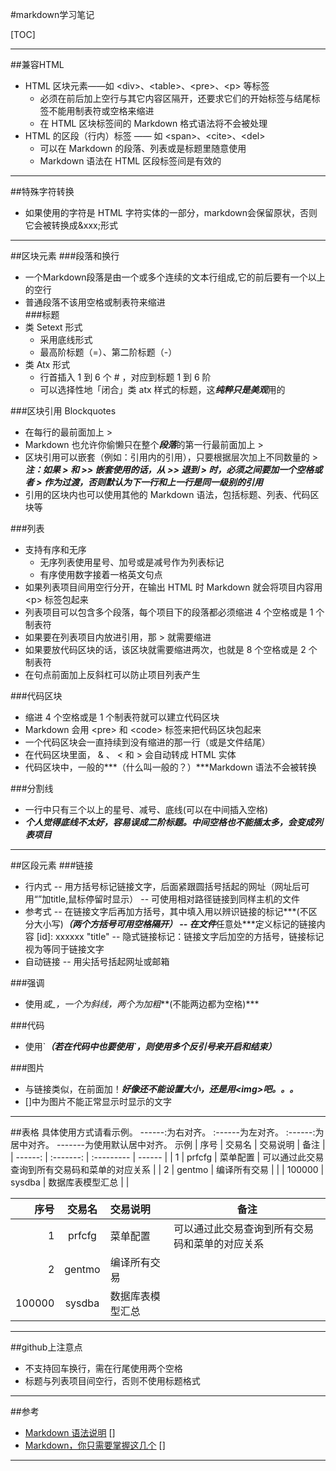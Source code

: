 #markdown学习笔记

[TOC]

***
##兼容HTML
- HTML 区块元素――如 &lt;div>、&lt;table>、&lt;pre>、&lt;p> 等标签  
	- 必须在前后加上空行与其它内容区隔开，还要求它们的开始标签与结尾标签不能用制表符或空格来缩进  
	- 在 HTML 区块标签间的 Markdown 格式语法将不会被处理  
- HTML 的区段（行内）标签 —— 如 &lt;span>、&lt;cite>、&lt;del>  
 	- 可以在 Markdown 的段落、列表或是标题里随意使用  
 	- Markdown 语法在 HTML 区段标签间是有效的  

***
##特殊字符转换
- 如果使用的字符是 HTML 字符实体的一部分，markdown会保留原状，否则它会被转换成&xxx;形式  

***
##区块元素
###段落和换行
- 一个Markdown段落是由一个或多个连续的文本行组成,它的前后要有一个以上的空行  
- 普通段落不该用空格或制表符来缩进   
###标题
- 类 Setext 形式  
	- 采用底线形式  
	- 最高阶标题（=）、第二阶标题（-）  
- 类 Atx 形式  
	- 行首插入 1 到 6 个 # ，对应到标题 1 到 6 阶  
	- 可以选择性地「闭合」类 atx 样式的标题，这***纯粹只是美观***用的  

###区块引用 Blockquotes
- 在每行的最前面加上 >  
- Markdown 也允许你偷懒只在整个***段落***的第一行最前面加上 >   
- 区块引用可以嵌套（例如：引用内的引用），只要根据层次加上不同数量的 >  
***注：如果 > 和 >> 嵌套使用的话，从 >> 退到 > 时，必须之间要加一个空格或者 > 作为过渡，否则默认为下一行和上一行是同一级别的引用***
- 引用的区块内也可以使用其他的 Markdown 语法，包括标题、列表、代码区块等  

###列表
- 支持有序和无序  
	- 无序列表使用星号、加号或是减号作为列表标记  
	- 有序使用数字接着一格英文句点  
- 如果列表项目间用空行分开，在输出 HTML 时 Markdown 就会将项目内容用 <p\> 标签包起来  
- 列表项目可以包含多个段落，每个项目下的段落都必须缩进 4 个空格或是 1 个制表符  
- 如果要在列表项目内放进引用，那 > 就需要缩进   
- 如果要放代码区块的话，该区块就需要缩进两次，也就是 8 个空格或是 2 个制表符  
- 在句点前面加上反斜杠可以防止项目列表产生  

###代码区块
- 缩进 4 个空格或是 1 个制表符就可以建立代码区块
- Markdown 会用 <pre\> 和 <code\> 标签来把代码区块包起来
- 一个代码区块会一直持续到没有缩进的那一行（或是文件结尾）
- 在代码区块里面， & 、 < 和 > 会自动转成 HTML 实体
- 代码区块中，一般的***（什么叫一般的？）***Markdown 语法不会被转换

###分割线
- 一行中只有三个以上的星号、减号、底线(可以在中间插入空格)
- ***个人觉得底线不太好，容易误成二阶标题。中间空格也不能插太多，会变成列表项目***

***
##区段元素
###链接
- 行内式
-- 用方括号标记链接文字，后面紧跟圆括号括起的网址（网址后可用“”加title,鼠标停留时显示）
-- 可使用相对路径链接到同样主机的文件
- 参考式
-- 在链接文字后再加方括号，其中填入用以辨识链接的标记***(不区分大小写)***（两个方括号可用空格隔开）
-- 在文件***任意处***定义标记的链接内容    [id]:    xxxxxx    "title"
-- 隐式链接标记：链接文字后加空的方括号，链接标记视为等同于链接文字
- 自动链接
-- 用尖括号括起网址或邮箱

###强调
- 使用*或_，一个为斜线，两个为加粗***(不能两边都为空格)***

###代码
- 使用\`***（若在代码中也要使用\`，则使用多个反引号来开启和结束）***

###图片
- 与链接类似，在前面加！***好像还不能设置大小，还是用<img\>吧。。。***
- []中为图片不能正常显示时显示的文字

***
##表格
具体使用方式请看示例。
------:为右对齐。
:------为左对齐。
:------:为居中对齐。
-------为使用默认居中对齐。
示例
    |         序号    |    交易名    |    交易说明    |    备注    |
    |    ------: |    :-------:    |    :---------   |    ------    |
    |    1    |    prfcfg    |    菜单配置    |    可以通过此交易查询到所有交易码和菜单的对应关系    |
    |    2    |    gentmo    |    编译所有交易    |    |
    |    100000    |    sysdba    |    数据库表模型汇总    |    |

|         序号    |    交易名    |    交易说明    |    备注    |
|    ------: |    :-------:    |    :---------   |    ------    |
|    1    |    prfcfg    |    菜单配置    |    可以通过此交易查询到所有交易码和菜单的对应关系    |
|    2    |    gentmo    |    编译所有交易    |    |
|    100000    |    sysdba    |    数据库表模型汇总    |    |

***
##github上注意点
- 不支持回车换行，需在行尾使用两个空格
- 标题与列表项目间空行，否则不使用标题格式

***
##参考
- [Markdown 语法说明] []
- [Markdown，你只需要掌握这几个] []
***
[Markdown 语法说明]: http://wowubuntu.com/markdown/index.html
[Markdown，你只需要掌握这几个]: http://www.cnblogs.com/crazyant007/p/4220066.html?utm_source=tuicool&utm_medium=referral
